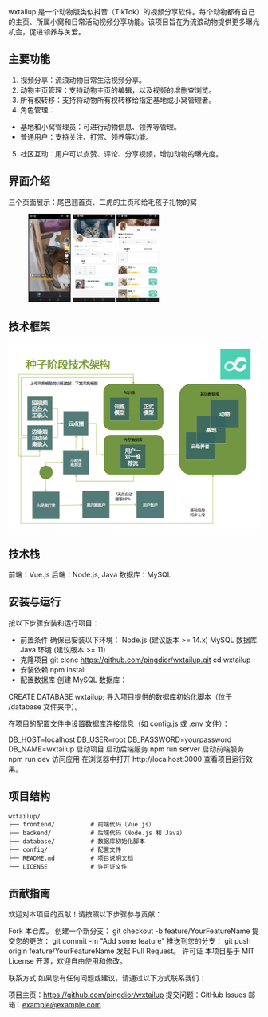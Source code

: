 wxtailup 是一个动物版类似抖音（TikTok）的视频分享软件。每个动物都有自己的主页、所属小窝和日常活动视频分享功能。该项目旨在为流浪动物提供更多曝光机会，促进领养与关爱。

## 主要功能
1. 视频分享：流浪动物日常生活视频分享。
2. 动物主页管理：支持动物主页的编辑，以及视频的增删查浏览。
3. 所有权转移：支持将动物所有权转移给指定基地或小窝管理者。
4. 角色管理：
- 基地和小窝管理员：可进行动物信息、领养等管理。
- 普通用户：支持关注、打赏、领养等功能。
5. 社区互动：用户可以点赞、评论、分享视频，增加动物的曝光度。

## 界面介绍
三个页面展示：尾巴翘首页、二虎的主页和给毛孩子礼物的窝
<figure class="third">
    <img src="https://github.com/pingdior/wxtailup/blob/main/%E5%B0%BE%E5%B7%B4%E7%BF%98%E9%A6%96%E9%A1%B5.jpg" width=20% alt="尾巴翘首页">
    <img src="https://github.com/pingdior/wxtailup/blob/main/%E4%BA%8C%E8%99%8E%E7%9A%84%E4%B8%BB%E9%A1%B5.jpg" width=20% alt="二虎的主页">
    <img src="https://github.com/pingdior/wxtailup/blob/main/%E7%BB%99%E6%AF%9B%E5%AD%A9%E5%AD%90%E7%A4%BC%E7%89%A9%E7%9A%84%E7%AA%9D.jpg" width=20% alt="给毛孩子礼物的窝">
</figure>

## 技术框架
![尾巴翘流浪动物之家](https://github.com/pingdior/wxtailup/blob/main/%E6%8A%80%E6%9C%AF%E6%9E%B6%E6%9E%841.0.png)

## 技术栈
前端：Vue.js
后端：Node.js, Java
数据库：MySQL

## 安装与运行
按以下步骤安装和运行项目：

- 前置条件
确保已安装以下环境：
Node.js (建议版本 >= 14.x)
MySQL 数据库
Java 环境 (建议版本 >= 11)
- 克隆项目
git clone https://github.com/pingdior/wxtailup.git
cd wxtailup
- 安装依赖
npm install
- 配置数据库
创建 MySQL 数据库：

CREATE DATABASE wxtailup;
导入项目提供的数据库初始化脚本（位于 /database 文件夹中）。

在项目的配置文件中设置数据库连接信息（如 config.js 或 .env 文件）：

DB_HOST=localhost
DB_USER=root
DB_PASSWORD=yourpassword
DB_NAME=wxtailup
启动项目
启动后端服务
npm run server
启动前端服务
npm run dev
访问应用
在浏览器中打开 http://localhost:3000 查看项目运行效果。

## 项目结构

```markdown
wxtailup/
├── frontend/          # 前端代码（Vue.js）
├── backend/           # 后端代码（Node.js 和 Java）
├── database/          # 数据库初始化脚本
├── config/            # 配置文件
├── README.md          # 项目说明文档
└── LICENSE            # 许可证文件
```
## 贡献指南
欢迎对本项目的贡献！请按照以下步骤参与贡献：

Fork 本仓库。
创建一个新分支：
git checkout -b feature/YourFeatureName
提交您的更改：
git commit -m "Add some feature"
推送到您的分支：
git push origin feature/YourFeatureName
发起 Pull Request。
许可证
本项目基于 MIT License 开源，欢迎自由使用和修改。

联系方式
如果您有任何问题或建议，请通过以下方式联系我们：

项目主页：https://github.com/pingdior/wxtailup
提交问题：GitHub Issues
邮箱：example@example.com


